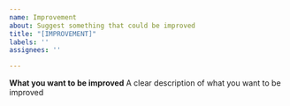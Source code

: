 ```yaml
---
name: Improvement
about: Suggest something that could be improved
title: "[IMPROVEMENT]"
labels: ''
assignees: ''

---
```


**What you want to be improved**
A clear description of what you want to be improved
